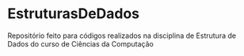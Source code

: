 # EstruturasDeDados
Repositório feito para códigos realizados na disciplina de Estrutura de Dados do curso de Ciências da Computação
